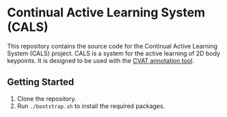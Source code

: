 # Continual Active Learning System (CALS)

This repository contains the source code for the Continual Active Learning System (CALS) project. CALS is a system for the active learning of 2D body keypoints. It is designed to be used with the [CVAT annotation tool](https://github.com/opencv/cvat).

## Getting Started

1. Clone the repository.
2. Run `./bootstrap.sh` to install the required packages.

